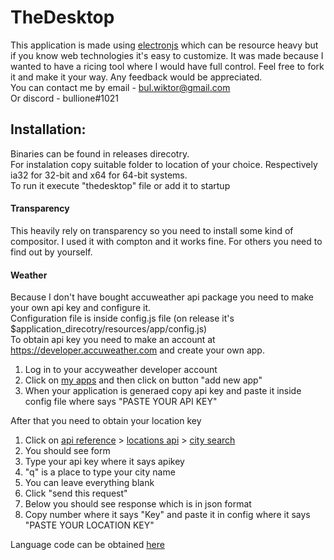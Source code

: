 # TheDesktop
This application is made using [electronjs](https://electronjs.org/) which can be resource heavy but if you know web technologies it's easy to customize. It was made because I wanted to have a ricing tool where I would have full control. Feel free to fork it and make it your way. Any feedback would be appreciated.  
You can contact me by email - bul.wiktor@gmail.com  
Or discord - bullione#1021

## Installation:
Binaries can be found in releases direcotry.  
For instalation copy suitable folder to location of your choice. Respectively ia32 for 32-bit and x64 for 64-bit systems.  
To run it execute "thedesktop" file or add it to startup

#### Transparency
This heavily rely on transparency so you need to install some kind of compositor. I used it with compton and it works fine. For others you need to find out by yourself. 

#### Weather 
Because I don't have bought accuweather api package you need to make your own api key and configure it.  
Configuration file is inside config.js file (on release it's $application_direcotry/resources/app/config.js)  
To obtain api key you need to make an account at https://developer.accuweather.com and create your own app.  

1. Log in to your accyweather developer account
2. Click on [my apps](https://developer.accuweather.com/user/me/apps) and then click on button "add new app"
3. When your application is generaed copy api key and paste it inside config file where says "PASTE YOUR API KEY"

After that you need to obtain your location key 

1. Click on [api reference](https://developer.accuweather.com/apis) > [locations api](https://developer.accuweather.com/accuweather-locations-api/apis) > [city search](https://developer.accuweather.com/accuweather-locations-api/apis/get/locations/v1/cities/search)
2. You should see form 
3. Type your api key where it says apikey
4. "q" is a place to type your city name
5. You can leave everything blank
6. Click "send this request"
7. Below you should see response which is in json format
8. Copy number where it says "Key" and paste it in config where it says "PASTE YOUR LOCATION KEY"

Language code can be obtained [here](https://developer.accuweather.com/localizations-by-language)
